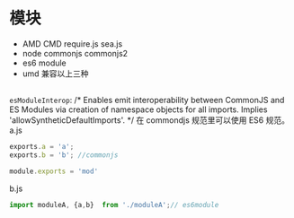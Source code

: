# 模块
- AMD CMD require.js sea.js
- node commonjs commonjs2
- es6 module
- umd 兼容以上三种


## 
`esModuleInterop`:
/* Enables emit interoperability between CommonJS and ES Modules via creation of namespace objects for all imports. Implies 'allowSyntheticDefaultImports'. */
在 commondjs 规范里可以使用 ES6 规范。
a.js 
```js
exports.a = 'a';
exports.b = 'b'; //commonjs

module.exports = 'mod'
```
b.js
```js
import moduleA, {a,b}  from './moduleA';// es6module
```